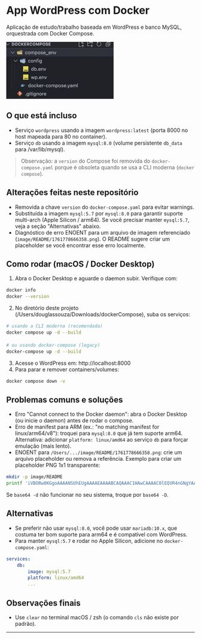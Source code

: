 # App WordPress com Docker

Aplicação de estudo/trabalho baseada em WordPress e banco MySQL, orquestrada com Docker Compose.

![Estrutura do Projeto](Estrutura_projetoDocker.png)

## O que está incluso

- Serviço `wordpress` usando a imagem `wordpress:latest` (porta 8000 no host mapeada para 80 no container).
- Serviço `db` usando a imagem `mysql:8.0` (volume persistente `db_data` para /var/lib/mysql).

> Observação: a `version` do Compose foi removida do `docker-compose.yaml` porque é obsoleta quando se usa a CLI moderna (`docker compose`).

## Alterações feitas neste repositório

- Removida a chave `version` do `docker-compose.yaml` para evitar warnings.
- Substituída a imagem `mysql:5.7` por `mysql:8.0` para garantir suporte multi-arch (Apple Silicon / arm64). Se você precisar manter `mysql:5.7`, veja a seção "Alternativas" abaixo.
- Diagnóstico de erro ENOENT para um arquivo de imagem referenciado (`image/README/1761778666358.png`). O README sugere criar um placeholder se você encontrar esse erro localmente.

## Como rodar (macOS / Docker Desktop)

1. Abra o Docker Desktop e aguarde o daemon subir. Verifique com:

```bash
docker info
docker --version
```

2. No diretório deste projeto (/Users/douglassouza/Downloads/dockerCompose), suba os serviços:

```bash
# usando a CLI moderna (recomendada)
docker compose up -d --build

# ou usando docker-compose (legacy)
docker-compose up -d --build
```

3. Acesse o WordPress em: http://localhost:8000
4. Para parar e remover containers/volumes:

```bash
docker compose down -v
```

## Problemas comuns e soluções

- Erro "Cannot connect to the Docker daemon": abra o Docker Desktop (ou inicie o daemon) antes de rodar o compose.
- Erro de manifest para ARM (ex.: "no matching manifest for linux/arm64/v8"): troquei para `mysql:8.0` que já tem suporte arm64. Alternativa: adicionar `platform: linux/amd64` ao serviço `db` para forçar emulação (mais lento).
- ENOENT para `/Users/.../image/README/1761778666358.png`: crie um arquivo placeholder ou remova a referência. Exemplo para criar um placeholder PNG 1x1 transparente:

```bash
mkdir -p image/README
printf 'iVBORw0KGgoAAAANSUhEUgAAAAEAAAABCAQAAAC1HAwCAAAAC0lEQVR4nGNgYAAAAAMAAWgmWQ0AAAAASUVORK5CYII=' | base64 -d > image/README/1761778666358.png
```

Se `base64 -d` não funcionar no seu sistema, troque por `base64 -D`.

## Alternativas

- Se preferir não usar `mysql:8.0`, você pode usar `mariadb:10.x`, que costuma ter bom suporte para arm64 e é compatível com WordPress.
- Para manter `mysql:5.7` e rodar no Apple Silicon, adicione no `docker-compose.yaml`:

```yaml
services:
	db:
		image: mysql:5.7
		platform: linux/amd64
		...
```

## Observações finais

- Use `clear` no terminal macOS / zsh (o comando `cls` não existe por padrão).

---
